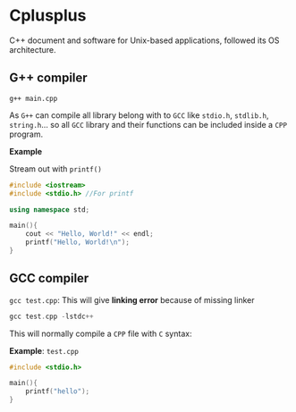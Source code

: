 # Cplusplus

C++ document and software for Unix-based applications, followed its OS architecture.

## G++ compiler

``g++ main.cpp``

As ``G++`` can compile all library belong with to ``GCC`` like ``stdio.h``, ``stdlib.h``, ``string.h``... so all ``GCC`` library and their functions can be included inside a ``CPP`` program.

**Example**

Stream out with ``printf()``

```cpp
#include <iostream>
#include <stdio.h> //For printf

using namespace std;

main(){
	cout << "Hello, World!" << endl;
    printf("Hello, World!\n");
}
```

## GCC compiler

``gcc test.cpp``: This will give **linking error** because of missing linker

```cpp
gcc test.cpp -lstdc++
```

This will normally compile a ``CPP`` file with ``C`` syntax:

**Example**: ``test.cpp``

```cpp
#include <stdio.h>

main(){
	printf("hello");
}
```